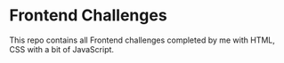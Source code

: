 # Frontend Challenges
This repo contains all Frontend challenges completed by me with HTML, CSS with a bit of JavaScript.
